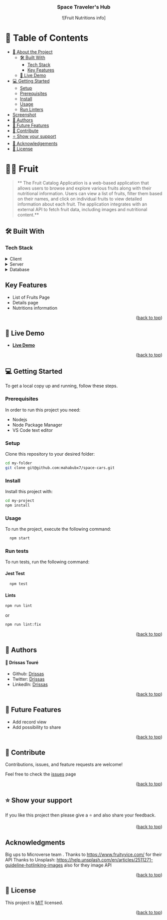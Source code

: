 <div align="center">

  <h3><b>Space Traveler's Hub</b></h3>
  
  ![Fruit Nutritions info]

</div>
<!-- TABLE OF CONTENTS -->

# 📗 Table of Contents

- [📖 About the Project](#about-project)
  - [🛠 Built With](#built-with)
    - [Tech Stack](#tech-stack)
    - [Key Features](#key-features)
  - [🚀 Live Demo](#live-demo)
- [💻 Getting Started](#getting-started)
  - [Setup](#setup)
  - [Prerequisites](#prerequisites)
  - [Install](#install)
  - [Usage](#usage)
  - [Run Linters](#run-tests)
- [Screenshot](#screenshot)
- [👥 Authors](#authors)
- [🔭 Future Features](#future-features)
- [🤝 Contribute](#contribute)
- [⭐️ Show your support](#support)
- [🙏 Acknowledgements](#acknowledgements)
- [📝 License](#license)

<!-- PROJECT DESCRIPTION -->

# 🧑‍💻 Fruit <a name="about-project"></a>

> ** The Fruit Catalog Application is a web-based application that allows users to browse and explore various fruits along with their nutritional information. Users can view a list of fruits, filter them based on their names, and click on individual fruits to view detailed information about each fruit. The application integrates with an external API to fetch fruit data, including images and nutritional content.**

## 🛠 Built With <a name="built-with"></a>

### Tech Stack <a name="tech-stack"></a>

<details>
  <summary>Client</summary>
  <ul>
    <li>React</li>
    <li>Redux</li>
    <li>Redux Toolkit</li>
  </ul>
</details>

<details>
  <summary>Server</summary>
  <ul>
    <li>Not Available</li>
  </ul>
</details>

<details>
<summary>Database</summary>
  <ul>
    <li>Not Available</li>
  </ul>
</details>


<!-- Features -->

## Key Features <a name="key-features"></a>

- List of Fruits Page
- Details page
- Nutritions information

<p align="right">(<a href="#readme-top">back to top</a>)</p>

<!-- LIVE DEMO -->

## 🚀 Live Demo <a name="live-demo"></a>

- [**Live Demo**](https://dev--superb-taiyaki-212be8.netlify.app/)

<p align="right">(<a href="#readme-top">back to top</a>)</p>

<!-- GETTING STARTED -->

## 💻 Getting Started <a name="getting-started"></a>

To get a local copy up and running, follow these steps.

### Prerequisites

In order to run this project you need:

- Nodejs
- Node Package Manager
- VS Code text editor

### Setup

Clone this repository to your desired folder:
```sh
cd my-folder
git clone git@github.com:mahabubx7/space-cars.git
```

### Install
Install this project with:
```sh
cd my-project
npm install
```

### Usage
To run the project, execute the following command:
```bash
  npm start
```

### Run tests
To run tests, run the following command:

#### Jest Test
```bash
  npm test
  ```

#### Lints
```bash
npm run lint
```
or 
```bash
npm run lint:fix
```

<p align="right">(<a href="#readme-top">back to top</a>)</p>

<!-- AUTHORS -->

## 👥 Authors <a name="authors"></a>

#### 👤 **Drissas Touré**

- Github: [Drissas](https://github.com/touredri)
- Twitter: [Drissas](https://twitter.com/touredri)
- LinkedIn: [Drissas](https://www.linkedin.com/in/touredri/)

<p align="right">(<a href="#readme-top">back to top</a>)</p>

<!-- FUTURE FEATURES -->

## 🔭 Future Features <a name="future-features"></a>

- Add record view
- Add possibility to share

<p align="right">(<a href="#readme-top">back to top</a>)</p>

<!-- CONTRIBUTING -->

## 🤝 Contribute <a name="contribute"></a>
Contributions, issues, and feature requests are welcome!

Feel free to check the [issues](https://github.com/touredri/fruit/issues) page

<p align="right">(<a href="#readme-top">back to top</a>)</p>

<!-- SUPPORT -->

## ⭐️ Show your support <a name="support"></a>

If you like this project then please give a ⭐️ and also share your feedback.

<p align="right">(<a href="#readme-top">back to top</a>)</p>

<!-- ACKNOWLEDGEMENTS -->

## Acknowledgments
Big ups to Microverse team .
Thanks to https://www.fruityvice.com/ for their API
Thanks to Unsplash: https://help.unsplash.com/en/articles/2511271-guideline-hotlinking-images also for they image API

<p align="right">(<a href="#readme-top">back to top</a>)</p>

<!-- LICENSE -->

## 📝 License <a name="license"></a>

This project is [MIT](./LICENSE) licensed.

<p align="right">(<a href="#readme-top">back to top</a>)</p>
